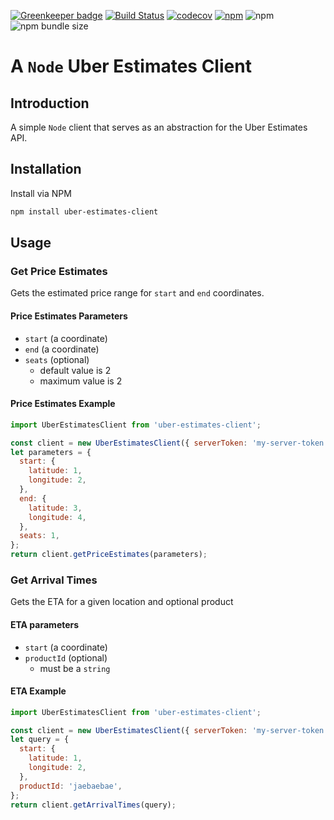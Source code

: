 [![Greenkeeper badge](https://badges.greenkeeper.io/jaebradley/uber-estimates-client.svg)](https://greenkeeper.io/)
[![Build Status](https://travis-ci.org/jaebradley/uber-estimates-client.svg?branch=master)](https://travis-ci.org/jaebradley/uber-estimates-client)
[![codecov](https://codecov.io/gh/jaebradley/uber-estimates-client/branch/master/graph/badge.svg)](https://codecov.io/gh/jaebradley/uber-estimates-client)
[![npm](https://img.shields.io/npm/v/uber-estimates-client.svg)](https://www.npmjs.com/package/uber-estimates-client)
![npm](https://img.shields.io/npm/dt/uber-estimates-client)
![npm bundle size](https://img.shields.io/bundlephobia/minzip/uber-estimates-client)

# A `Node` Uber Estimates Client

## Introduction

A simple `Node` client that serves as an abstraction for the Uber Estimates API.

## Installation

Install via NPM

```bash
npm install uber-estimates-client
```

## Usage

### Get Price Estimates

Gets the estimated price range for `start` and `end` coordinates.

#### Price Estimates Parameters

* `start` (a coordinate)
* `end` (a coordinate)
* `seats` (optional)
  * default value is 2
  * maximum value is 2

#### Price Estimates Example

```javascript
import UberEstimatesClient from 'uber-estimates-client';

const client = new UberEstimatesClient({ serverToken: 'my-server-token' });
let parameters = {
  start: {
    latitude: 1,
    longitude: 2,
  },
  end: {
    latitude: 3,
    longitude: 4,
  },
  seats: 1,
};
return client.getPriceEstimates(parameters);
```

### Get Arrival Times

Gets the ETA for a given location and optional product

#### ETA parameters

* `start` (a coordinate)
* `productId` (optional)
  * must be a `string`

#### ETA Example

```javascript
import UberEstimatesClient from 'uber-estimates-client';

const client = new UberEstimatesClient({ serverToken: 'my-server-token' });
let query = {
  start: {
    latitude: 1,
    longitude: 2,
  },
  productId: 'jaebaebae',
};
return client.getArrivalTimes(query);
```

